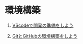 # 環境構築

1. [VScodeで開発の準備をしよう](./VScode/README.md)

1. [GitとGitHubの環境構築をしよう](./Git%26GitHub/README.md)